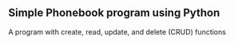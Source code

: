 ## Simple Phonebook program using Python
A program with create, read, update, and delete (CRUD) functions
